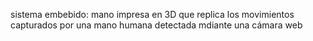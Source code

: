 sistema embebido: mano impresa en 3D que replica los movimientos capturados por una mano humana detectada mdiante una cámara web 